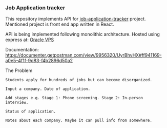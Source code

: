 ### Job Application tracker

This repository implements API for [job-application-tracker](https://github.com/energywraith/job-application-tracker) project.
Mentioned project is front end app written in React.

API is being implemented following monolithic architecture.
Hosted using express at: [Oracle VPS](http://130.61.52.213:3000)

Documentation:
https://documenter.getpostman.com/view/9956320/UyrBhvHX#ff941169-a0e5-4f1f-9d83-f4b2896d50a2

The Problem

    Students apply for hundreds of jobs but can become disorganized.

    Input a company. Date of application.

    Add stages e.g. Stage 1: Phone screening. Stage 2: In-person interview.

    Status of application.

    Notes about each company. Maybe it can pull info from somewhere.
